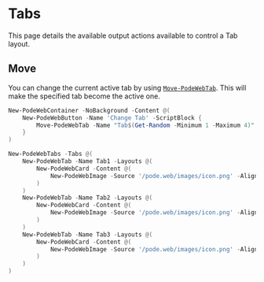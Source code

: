 # Tabs

This page details the available output actions available to control a Tab layout.

## Move

You can change the current active tab by using [`Move-PodeWebTab`](../../../Functions/Outputs/Move-PodeWebTab). This will make the specified tab become the active one.

```powershell
New-PodeWebContainer -NoBackground -Content @(
    New-PodeWebButton -Name 'Change Tab' -ScriptBlock {
        Move-PodeWebTab -Name "Tab$(Get-Random -Minimum 1 -Maximum 4)"
    }
)

New-PodeWebTabs -Tabs @(
    New-PodeWebTab -Name Tab1 -Layouts @(
        New-PodeWebCard -Content @(
            New-PodeWebImage -Source '/pode.web/images/icon.png' -Alignment Center
        )
    )
    New-PodeWebTab -Name Tab2 -Layouts @(
        New-PodeWebCard -Content @(
            New-PodeWebImage -Source '/pode.web/images/icon.png' -Alignment Center
        )
    )
    New-PodeWebTab -Name Tab3 -Layouts @(
        New-PodeWebCard -Content @(
            New-PodeWebImage -Source '/pode.web/images/icon.png' -Alignment Center
        )
    )
)
```
